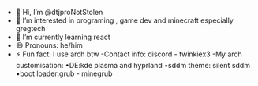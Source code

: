 - 👋 Hi, I’m @dtjproNotStolen
- 👀 I’m interested in programing , game dev and minecraft especially gregtech 
- 🌱 I’m currently learning react
- 😄 Pronouns: he/him
- ⚡ Fun fact: I use arch btw
-Contact info: discord - twinkiex3 
-My arch customisation:
•DE:kde plasma and hyprland
•sddm theme: silent sddm
•boot loader:grub - minegrub